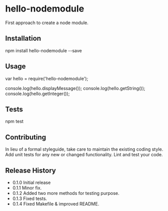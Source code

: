 hello-nodemodule
================

First approach to create a node module.

## Installation

  npm install hello-nodemodule --save

## Usage

  var hello = require('hello-nodemodule');

  console.log(hello.displayMessage());
  console.log(hello.getString());
  console.log(hello.getInteger());
  
## Tests

  npm test

## Contributing

In lieu of a formal styleguide, take care to maintain the existing coding style.
Add unit tests for any new or changed functionality. Lint and test your code.

## Release History

* 0.1.0 Initial release
* 0.1.1 Minor fix.
* 0.1.2 Added two more methods for testing purpose.
* 0.1.3 Fixed tests.
* 0.1.4 Fixed Makefile & improved README.
